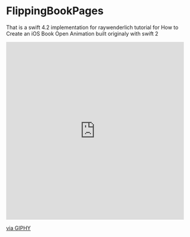 # FlippingBookPages

That is a swift 4.2 implementation for raywenderlich tutorial for How to Create an iOS Book Open Animation built 
originaly with swift 2

<iframe src="https://giphy.com/embed/daULImZeyUFscd6wsL" width="480" height="480" frameBorder="0" class="giphy-embed" allowFullScreen></iframe><p><a href="https://giphy.com/gifs/daULImZeyUFscd6wsL">via GIPHY</a></p>
